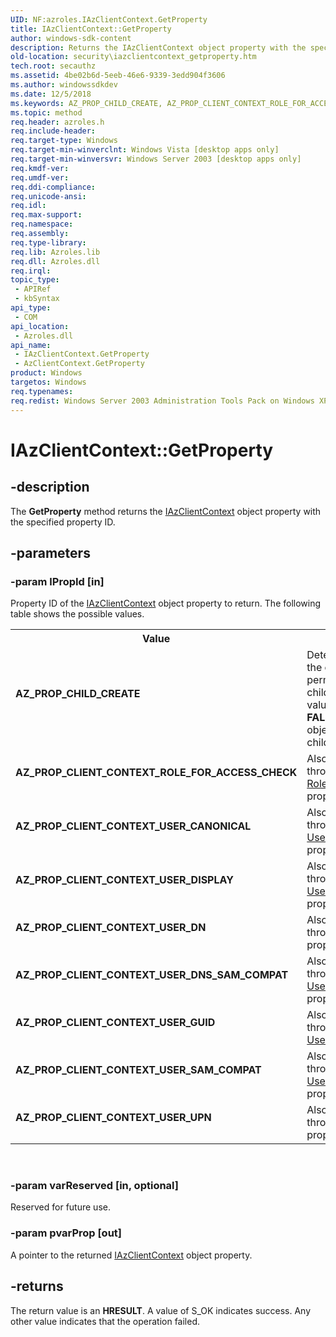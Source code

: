 ```yaml
---
UID: NF:azroles.IAzClientContext.GetProperty
title: IAzClientContext::GetProperty
author: windows-sdk-content
description: Returns the IAzClientContext object property with the specified property ID.
old-location: security\iazclientcontext_getproperty.htm
tech.root: secauthz
ms.assetid: 4be02b6d-5eeb-46e6-9339-3edd904f3606
ms.author: windowssdkdev
ms.date: 12/5/2018
ms.keywords: AZ_PROP_CHILD_CREATE, AZ_PROP_CLIENT_CONTEXT_ROLE_FOR_ACCESS_CHECK, AZ_PROP_CLIENT_CONTEXT_USER_CANONICAL, AZ_PROP_CLIENT_CONTEXT_USER_DISPLAY, AZ_PROP_CLIENT_CONTEXT_USER_DN, AZ_PROP_CLIENT_CONTEXT_USER_DNS_SAM_COMPAT, AZ_PROP_CLIENT_CONTEXT_USER_GUID, AZ_PROP_CLIENT_CONTEXT_USER_SAM_COMPAT, AZ_PROP_CLIENT_CONTEXT_USER_UPN, AzClientContext object [Security],GetProperty method, GetProperty, GetProperty method [Security], GetProperty method [Security],AzClientContext object, GetProperty method [Security],IAzClientContext interface, IAzClientContext interface [Security],GetProperty method, IAzClientContext.GetProperty, IAzClientContext::GetProperty, azroles/IAzClientContext::GetProperty, security.iazclientcontext_getproperty
ms.topic: method
req.header: azroles.h
req.include-header: 
req.target-type: Windows
req.target-min-winverclnt: Windows Vista [desktop apps only]
req.target-min-winversvr: Windows Server 2003 [desktop apps only]
req.kmdf-ver: 
req.umdf-ver: 
req.ddi-compliance: 
req.unicode-ansi: 
req.idl: 
req.max-support: 
req.namespace: 
req.assembly: 
req.type-library: 
req.lib: Azroles.lib
req.dll: Azroles.dll
req.irql: 
topic_type:
 - APIRef
 - kbSyntax
api_type:
 - COM
api_location:
 - Azroles.dll
api_name:
 - IAzClientContext.GetProperty
 - AzClientContext.GetProperty
product: Windows
targetos: Windows
req.typenames: 
req.redist: Windows Server 2003 Administration Tools Pack on Windows XP
---
```


# IAzClientContext::GetProperty


## -description


The <b>GetProperty</b> method returns the <a href="https://msdn.microsoft.com/e24184d2-a77b-4a8b-b2f3-78f1e0b902f9">IAzClientContext</a> object property  with the specified property ID.


## -parameters




### -param lPropId [in]

Property ID of the <a href="https://msdn.microsoft.com/e24184d2-a77b-4a8b-b2f3-78f1e0b902f9">IAzClientContext</a> object property  to return. The following table shows the possible values.

<table>
<tr>
<th>Value</th>
<th>Meaning</th>
</tr>
<tr>
<td width="40%"><a id="AZ_PROP_CHILD_CREATE"></a><a id="az_prop_child_create"></a><dl>
<dt><b>AZ_PROP_CHILD_CREATE</b></dt>
</dl>
</td>
<td width="60%">
Determines whether the current user has permission to create child objects. This value will always be <b>FALSE</b> because this object cannot have child objects.

</td>
</tr>
<tr>
<td width="40%"><a id="AZ_PROP_CLIENT_CONTEXT_ROLE_FOR_ACCESS_CHECK"></a><a id="az_prop_client_context_role_for_access_check"></a><dl>
<dt><b>AZ_PROP_CLIENT_CONTEXT_ROLE_FOR_ACCESS_CHECK</b></dt>
</dl>
</td>
<td width="60%">
Also accessed through the <a href="https://msdn.microsoft.com/817b3693-b989-431c-a8b3-bdeeb0367dc6">RoleForAccessCheck</a> property

</td>
</tr>
<tr>
<td width="40%"><a id="AZ_PROP_CLIENT_CONTEXT_USER_CANONICAL"></a><a id="az_prop_client_context_user_canonical"></a><dl>
<dt><b>AZ_PROP_CLIENT_CONTEXT_USER_CANONICAL</b></dt>
</dl>
</td>
<td width="60%">
Also accessed through the <a href="https://msdn.microsoft.com/413cdbbd-a9c6-4117-9df5-d7eb202191a4">UserCanonical</a> property

</td>
</tr>
<tr>
<td width="40%"><a id="AZ_PROP_CLIENT_CONTEXT_USER_DISPLAY"></a><a id="az_prop_client_context_user_display"></a><dl>
<dt><b>AZ_PROP_CLIENT_CONTEXT_USER_DISPLAY</b></dt>
</dl>
</td>
<td width="60%">
Also accessed through the <a href="https://msdn.microsoft.com/db75ecc1-0096-4e14-a5be-10b596ad5163">UserDisplay</a> property

</td>
</tr>
<tr>
<td width="40%"><a id="AZ_PROP_CLIENT_CONTEXT_USER_DN"></a><a id="az_prop_client_context_user_dn"></a><dl>
<dt><b>AZ_PROP_CLIENT_CONTEXT_USER_DN</b></dt>
</dl>
</td>
<td width="60%">
Also accessed through the <a href="https://msdn.microsoft.com/1561352c-254e-41a2-bfc9-795a678ce180">UserDn</a> property

</td>
</tr>
<tr>
<td width="40%"><a id="AZ_PROP_CLIENT_CONTEXT_USER_DNS_SAM_COMPAT"></a><a id="az_prop_client_context_user_dns_sam_compat"></a><dl>
<dt><b>AZ_PROP_CLIENT_CONTEXT_USER_DNS_SAM_COMPAT</b></dt>
</dl>
</td>
<td width="60%">
Also accessed through the <a href="https://msdn.microsoft.com/8f2739cd-3add-4a3c-9c00-8b23d2cec068">UserDnsSamCompat</a> property

</td>
</tr>
<tr>
<td width="40%"><a id="AZ_PROP_CLIENT_CONTEXT_USER_GUID"></a><a id="az_prop_client_context_user_guid"></a><dl>
<dt><b>AZ_PROP_CLIENT_CONTEXT_USER_GUID</b></dt>
</dl>
</td>
<td width="60%">
Also accessed through the <a href="https://msdn.microsoft.com/fd60d1d0-67b9-457f-a01e-6ea470d9db6a">UserGuid</a> property

</td>
</tr>
<tr>
<td width="40%"><a id="AZ_PROP_CLIENT_CONTEXT_USER_SAM_COMPAT"></a><a id="az_prop_client_context_user_sam_compat"></a><dl>
<dt><b>AZ_PROP_CLIENT_CONTEXT_USER_SAM_COMPAT</b></dt>
</dl>
</td>
<td width="60%">
Also accessed through the <a href="https://msdn.microsoft.com/3b1f9e8a-cc3b-4be6-b2d9-8e8b3164d46a">UserSamCompat</a> property

</td>
</tr>
<tr>
<td width="40%"><a id="AZ_PROP_CLIENT_CONTEXT_USER_UPN"></a><a id="az_prop_client_context_user_upn"></a><dl>
<dt><b>AZ_PROP_CLIENT_CONTEXT_USER_UPN</b></dt>
</dl>
</td>
<td width="60%">
Also accessed through the <a href="https://msdn.microsoft.com/e54d450b-7059-43c7-9c08-688975031401">UserUpn</a> property

</td>
</tr>
</table>
 


### -param varReserved [in, optional]

Reserved for future use.


### -param pvarProp [out]

A pointer to the returned <a href="https://msdn.microsoft.com/e24184d2-a77b-4a8b-b2f3-78f1e0b902f9">IAzClientContext</a> object property.


## -returns



The return value is an <b>HRESULT</b>. A value of S_OK indicates success. Any other value indicates that the operation failed.




